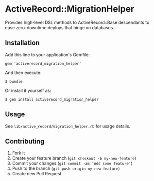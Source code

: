 # ActiveRecord::MigrationHelper

Provides high-level DSL methods to ActiveRecord::Base descendants to ease
zero-downtime deploys that hinge on databases.

## Installation

Add this line to your application's Gemfile:

    gem 'activerecord_migration_helper'

And then execute:

    $ bundle

Or install it yourself as:

    $ gem install activerecord_migration_helper

## Usage

See ```lib/active_record/migration_helper.rb``` for usage details.

## Contributing

1. Fork it
2. Create your feature branch (`git checkout -b my-new-feature`)
3. Commit your changes (`git commit -am 'Add some feature'`)
4. Push to the branch (`git push origin my-new-feature`)
5. Create new Pull Request

